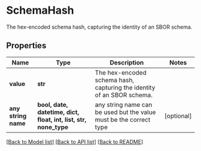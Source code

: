 # SchemaHash

The hex-encoded schema hash, capturing the identity of an SBOR schema.

## Properties
Name | Type | Description | Notes
------------ | ------------- | ------------- | -------------
**value** | **str** | The hex-encoded schema hash, capturing the identity of an SBOR schema. | 
**any string name** | **bool, date, datetime, dict, float, int, list, str, none_type** | any string name can be used but the value must be the correct type | [optional]

[[Back to Model list]](../README.md#documentation-for-models) [[Back to API list]](../README.md#documentation-for-api-endpoints) [[Back to README]](../README.md)


